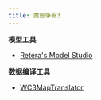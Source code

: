 ```yaml
---
title: 魔兽争霸3
---
```


**模型工具**

* [Retera's Model Studio](https://www.hiveworkshop.com/threads/reteras-model-studio.316000/)

**数据编译工具**

* [WC3MapTranslator](https://github.com/ChiefOfGxBxL/WC3MapTranslator)
